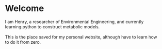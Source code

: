 # Welcome

I am Henry, a researcher of Environmental Engineering, and currently learning python to construct metabolic models.
<br><br>This is the place saved for my personal website, although have to learn how to do it from zero.
